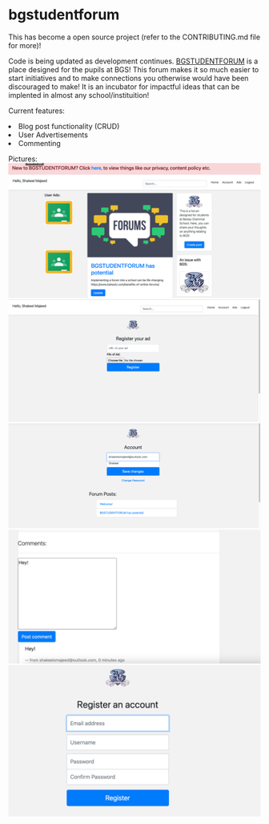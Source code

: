 # bgstudentforum

This has become a open source project (refer to the CONTRIBUTING.md file for more)!

Code is being updated as development continues. <a href="https://www.bgstudentforum.com">BGSTUDENTFORUM</a> is a place designed for the pupils at BGS! This forum makes it so much easier to start initiatives and to make connections you otherwise would have been discouraged to make! It is an incubator for impactful ideas that can be implented in almost any school/instituition!

Current features:
<li>Blog post functionality (CRUD)</li>
<li>User Advertisements</li>
<li>Commenting</li>

Pictures:
![alt text](https://github.com/shakeelmajeed-work/bgstudentforum/blob/master/Screenshot%202020-11-22%20at%2013.55.10.png)
![alt text](https://github.com/shakeelmajeed-work/bgstudentforum/blob/master/Screenshot%202020-11-22%20at%2013.58.52.png)
![alt text](https://github.com/shakeelmajeed-work/bgstudentforum/blob/master/Screenshot%202020-11-22%20at%2013.59.38.png)
![alt text](https://github.com/shakeelmajeed-work/bgstudentforum/blob/master/Screenshot%202020-11-22%20at%2014.00.39.png)
![alt text](https://github.com/shakeelmajeed-work/bgstudentforum/blob/master/Screenshot%202020-11-22%20at%2014.01.13.png)
